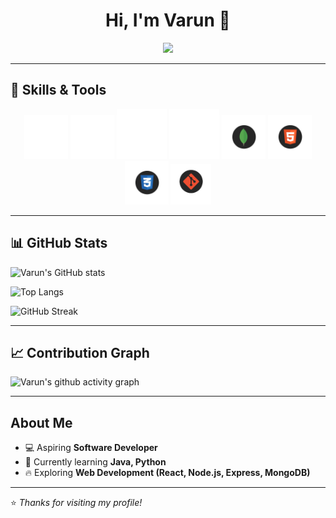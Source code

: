 <h1 align="center">Hi, I'm Varun 👋</h1>

<p align="center">
  <img src="https://readme-typing-svg.herokuapp.com?font=Fira+Code&size=30&duration=3000&pause=1000&center=true&vCenter=true&width=700&height=100&lines=Aspiring+software+developer;Web+Developer;MERN+Stack;Tech+Enthusiast" />
</p>

---

## 🚀 Skills & Tools
<p align="center">
  <img src="assets/JavaScript.gif" width="70" />
  <img src="assets/React Logo.gif" width="70" />
  <img src="assets/Nodejs.gif" width="80" />
  <img src="assets/Java logo.gif" width="80" />
  <img src="assets/mongo.gif" width="70" />
  <img src="assets/Html.gif" width="70" />
  <img src="assets/css3.gif" width="70" />
  <img src="assets/github.gif" width="65" />
</p>

---

## 📊 GitHub Stats
![Varun's GitHub stats](https://github-readme-stats.vercel.app/api?username=Varun04-pixel&show_icons=true&theme=radical)

![Top Langs](https://github-readme-stats.vercel.app/api/top-langs/?username=Varun04-pixel&layout=compact&theme=radical)

![GitHub Streak](https://streak-stats.demolab.com/?user=Varun04-pixel&theme=radical)

---

## 📈 Contribution Graph
![Varun's github activity graph](https://github-readme-activity-graph.vercel.app/graph?username=Varun04-pixel&theme=react-dark&hide_border=true)

---

##  About Me
- 💻 Aspiring **Software Developer**
- 🌱 Currently learning **Java, Python**
- 🔥 Exploring **Web Development (React, Node.js, Express, MongoDB)**

---

⭐️ *Thanks for visiting my profile!*

